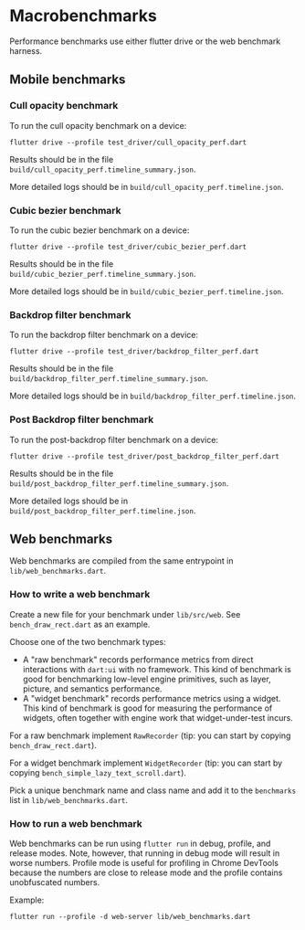 # Macrobenchmarks

Performance benchmarks use either flutter drive or the web benchmark harness.

## Mobile benchmarks

### Cull opacity benchmark

To run the cull opacity benchmark on a device:

```
flutter drive --profile test_driver/cull_opacity_perf.dart
```

Results should be in the file `build/cull_opacity_perf.timeline_summary.json`.

More detailed logs should be in `build/cull_opacity_perf.timeline.json`.

### Cubic bezier benchmark

To run the cubic bezier benchmark on a device:

```
flutter drive --profile test_driver/cubic_bezier_perf.dart
```

Results should be in the file `build/cubic_bezier_perf.timeline_summary.json`.

More detailed logs should be in `build/cubic_bezier_perf.timeline.json`.

### Backdrop filter benchmark

To run the backdrop filter benchmark on a device:

```
flutter drive --profile test_driver/backdrop_filter_perf.dart
```

Results should be in the file `build/backdrop_filter_perf.timeline_summary.json`.

More detailed logs should be in `build/backdrop_filter_perf.timeline.json`.

### Post Backdrop filter benchmark

To run the post-backdrop filter benchmark on a device:

```
flutter drive --profile test_driver/post_backdrop_filter_perf.dart
```

Results should be in the file `build/post_backdrop_filter_perf.timeline_summary.json`.

More detailed logs should be in `build/post_backdrop_filter_perf.timeline.json`.

## Web benchmarks

Web benchmarks are compiled from the same entrypoint in `lib/web_benchmarks.dart`.

### How to write a web benchmark

Create a new file for your benchmark under `lib/src/web`. See `bench_draw_rect.dart`
as an example.

Choose one of the two benchmark types:

* A "raw benchmark" records performance metrics from direct interactions with
  `dart:ui` with no framework. This kind of benchmark is good for benchmarking
  low-level engine primitives, such as layer, picture, and semantics performance.
* A "widget benchmark" records performance metrics using a widget. This kind of
  benchmark is good for measuring the performance of widgets, often together with
  engine work that widget-under-test incurs.

For a raw benchmark implement `RawRecorder` (tip: you can start by copying
`bench_draw_rect.dart`).

For a widget benchmark implement `WidgetRecorder` (tip: you can start by copying
`bench_simple_lazy_text_scroll.dart`).

Pick a unique benchmark name and class name and add it to the `benchmarks` list
in `lib/web_benchmarks.dart`.

### How to run a web benchmark

Web benchmarks can be run using `flutter run` in debug, profile, and release
modes. Note, however, that running in debug mode will result in worse numbers.
Profile mode is useful for profiling in Chrome DevTools because the numbers
are close to release mode and the profile contains unobfuscated numbers.

Example:

```
flutter run --profile -d web-server lib/web_benchmarks.dart
```
